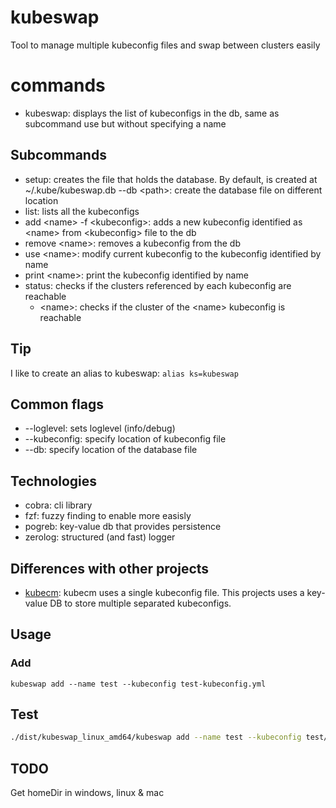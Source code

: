 # kubeswap
Tool to manage multiple kubeconfig files and swap between clusters easily

# commands
- kubeswap: displays the list of kubeconfigs in the db, same as subcommand use but without specifying a name

## Subcommands
- setup: creates the file that holds the database. By default, is created at ~/.kube/kubeswap.db 
    --db \<path\>: create the database file on different location
- list: lists all the kubeconfigs
- add \<name\> -f \<kubeconfig\>: adds a new kubeconfig identified as \<name\> from \<kubeconfig\> file to the db
- remove \<name\>: removes a kubeconfig from the db
- use \<name\>: modify current kubeconfig to the kubeconfig identified by name
- print \<name\>: print the kubeconfig identified by name
- status: checks if the clusters referenced by each kubeconfig are reachable
  - \<name>\: checks if the cluster of the \<name\> kubeconfig is reachable

## Tip
I like to create an alias to kubeswap:
`alias ks=kubeswap`

## Common flags
- --loglevel: sets loglevel (info/debug)
- --kubeconfig: specify location of kubeconfig file
- --db: specify location of the database file

## Technologies
- cobra: cli library
- fzf: fuzzy finding to enable more easisly
- pogreb: key-value db that provides persistence
- zerolog: structured (and fast) logger

## Differences with other projects
- [kubecm](https://github.com/sunny0826/kubecm): kubecm uses a single kubeconfig file. This projects uses a key-value DB to store multiple separated kubeconfigs.

## Usage
### Add
```
kubeswap add --name test --kubeconfig test-kubeconfig.yml
```

## Test
```bash
./dist/kubeswap_linux_amd64/kubeswap add --name test --kubeconfig test/kubeconfig.yml --db /tmp/test
```

## TODO
Get homeDir in windows, linux & mac